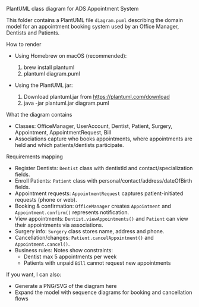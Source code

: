 PlantUML class diagram for ADS Appointment System

This folder contains a PlantUML file `diagram.puml` describing the domain model for
an appointment booking system used by an Office Manager, Dentists and Patients.

How to render
- Using Homebrew on macOS (recommended):
  1. brew install plantuml
  2. plantuml diagram.puml

- Using the PlantUML jar:
  1. Download plantuml.jar from https://plantuml.com/download
  2. java -jar plantuml.jar diagram.puml

What the diagram contains
- Classes: OfficeManager, UserAccount, Dentist, Patient, Surgery, Appointment,
  AppointmentRequest, Bill
- Associations capture who books appointments, where appointments are held and
  which patients/dentists participate.

Requirements mapping
- Register Dentists: `Dentist` class with dentistId and contact/specialization fields.
- Enroll Patients: `Patient` class with personal/contact/address/dateOfBirth fields.
- Appointment requests: `AppointmentRequest` captures patient-initiated requests (phone or web).
- Booking & confirmation: `OfficeManager` creates `Appointment` and `Appointment.confirm()` represents notification.
- View appointments: `Dentist.viewAppointments()` and `Patient` can view their appointments via associations.
- Surgery info: `Surgery` class stores name, address and phone.
- Cancellation/changes: `Patient.cancelAppointment()` and `Appointment.cancel()`.
- Business rules: Notes show constraints:
  - Dentist max 5 appointments per week
  - Patients with unpaid `Bill` cannot request new appointments

If you want, I can also:
- Generate a PNG/SVG of the diagram here
- Expand the model with sequence diagrams for booking and cancellation flows
